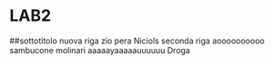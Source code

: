 ﻿# LAB2
 ##sottotitolo
nuova riga zio pera
Niciols
seconda riga
aoooooooooo sambucone molinari aaaaayaaaaauuuuuu
Droga
